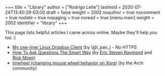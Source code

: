 +++
title = "Library"
author = ["Rodrigo Leite"]
lastmod = 2020-07-24T13:40:29-03:00
draft = false
weight = 2002
noauthor = true
nocomment = true
nodate = true
nopaging = true
noread = true
[menu.main]
  weight = 2002
  identifier = "library"
+++

This page lists helpful articles I came across online. Maybe they'll help you
too :)

- [My one-liner Linux Dropbox Client](http://lpan.io/one-liner-dropbox-client/) (by \\@l_pan\_) - No HTTPS
- [How To Ask Questions The Smart Way](http://www.catb.org/~esr/faqs/smart-questions.html) (by [Eric Steven Raymond](mailto:esr@thyrsus.com) and [Rick Moen](mailto:respond-auto@linuxmafia.com))
- [Imwheel (changing mouse wheel behavior on Xorg)](https://wiki.archlinux.org/index.php/IMWheel) (by the Arch community)
